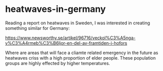 # heatwaves-in-germany

Reading a report on heatwaves in Sweden, I was interested in creating something similar for Germany:

https://www.newsworthy.se/artikel/96716/veckol%C3%A5nga-v%C3%A4rmeb%C3%B6ljor-en-del-av-framtiden-i-hofors

Where are areas that will face a cliamte related emergency in the future as heatwaves criss with a high proportion of elder people. These population groups are highly effected by higher temperatures. 
